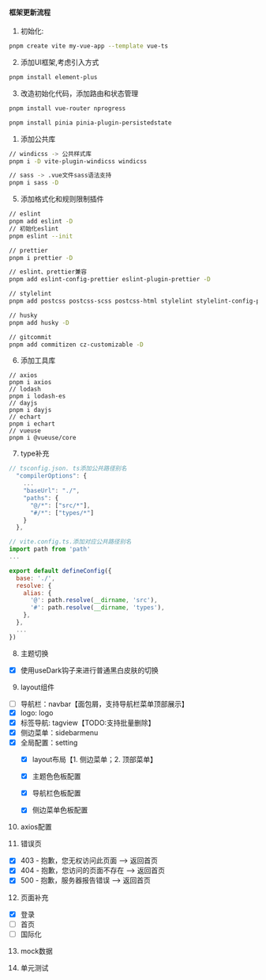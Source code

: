 #### 框架更新流程
1. 初始化:
```bash
pnpm create vite my-vue-app --template vue-ts
```
2. 添加UI框架,考虑引入方式
```bash
pnpm install element-plus
```
3. 改造初始化代码，添加路由和状态管理
```bash
pnpm install vue-router nprogress

pnpm install pinia pinia-plugin-persistedstate
```

1. 添加公共库
```bash
// windicss -> 公共样式库
pnpm i -D vite-plugin-windicss windicss

// sass -> .vue文件sass语法支持
pnpm i sass -D

```

5. 添加格式化和规则限制插件
```bash
// eslint
pnpm add eslint -D
// 初始化eslint
pnpm eslint --init

// prettier
pnpm i prettier -D

// eslint、prettier兼容
pnpm add eslint-config-prettier eslint-plugin-prettier -D

// stylelint
pnpm add postcss postcss-scss postcss-html stylelint stylelint-config-prettier stylelint-config-rational-order stylelint-config-standard stylelint-config-recommended-vue stylelint-config-recommended-scss stylelint-order -D

// husky
pnpm add husky -D

// gitcommit
pnpm add commitizen cz-customizable -D

```

6. 添加工具库
```
// axios
pnpm i axios
// lodash
pnpm i lodash-es
// dayjs
pnpm i dayjs
// echart
pnpm i echart
// vueuse
pnpm i @vueuse/core
```

7. type补充

```js
// tsconfig.json. ts添加公共路径别名
  "compilerOptions": {
    ...
    "baseUrl": "./",
    "paths": {
      "@/*": ["src/*"],
      "#/*": ["types/*"]
    }
  },
```
```js
// vite.config.ts.添加对应公共路径别名
import path from 'path'
...

export default defineConfig({
  base: './',
  resolve: {
    alias: {
      '@': path.resolve(__dirname, 'src'),
      '#': path.resolve(__dirname, 'types'),
    },
  },
  ...
})

```

8. 主题切换
- [x] 使用useDark钩子来进行普通黑白皮肤的切换

9. layout组件
  - [ ] 导航栏：navbar【面包屑，支持导航栏菜单顶部展示】
  - [x] logo: logo
  - [x] 标签导航: tagview【TODO:支持批量删除】
  - [x] 侧边菜单：sidebarmenu
  - [x] 全局配置：setting
    - [x] layout布局【1. 侧边菜单；2. 顶部菜单】
    - [x] 主题色色板配置
    - [x] 导航栏色板配置
    - [x] 侧边菜单色板配置


10. axios配置




11. 错误页
- [x] 403 - 抱歉，您无权访问此页面 --> 返回首页
- [x] 404 - 抱歉，您访问的页面不存在 --> 返回首页
- [x] 500 - 抱歉，服务器报告错误 --> 返回首页

12. 页面补充
- [x] 登录
- [ ] 首页
- [ ] 国际化

13. mock数据

14. 单元测试